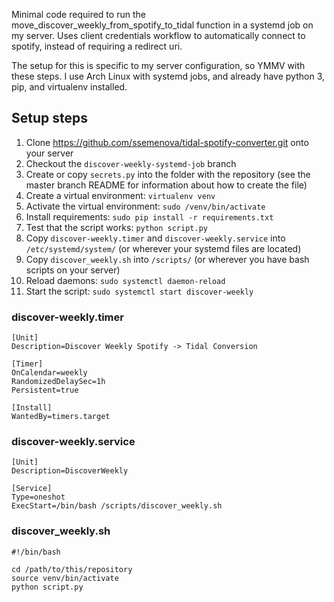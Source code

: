 Minimal code required to run the move_discover_weekly_from_spotify_to_tidal function in a systemd job on my server. Uses client credentials workflow to automatically connect to spotify, instead of requiring a redirect uri.

The setup for this is specific to my server configuration, so YMMV with these steps. I use Arch Linux with systemd jobs, and already have python 3, pip, and virtualenv installed.

## Setup steps
1.  Clone https://github.com/ssemenova/tidal-spotify-converter.git onto your server
2.  Checkout the ```discover-weekly-systemd-job``` branch
2.  Create or copy ```secrets.py``` into the folder with the repository (see the master branch README for information about how to create the file)
3.  Create a virtual environment: ```virtualenv venv```
4.  Activate the virtual environment: ```sudo /venv/bin/activate```
5.  Install requirements: ```sudo pip install -r requirements.txt```
6.  Test that the script works: ```python script.py```
7.  Copy ```discover-weekly.timer``` and ```discover-weekly.service``` into ```/etc/systemd/system/``` (or wherever your systemd files are located)
8.  Copy ```discover_weekly.sh``` into ```/scripts/``` (or wherever you have bash scripts on your server)
9.  Reload daemons: ```sudo systemctl daemon-reload```
10.  Start the script: ```sudo systemctl start discover-weekly```

### discover-weekly.timer
```
[Unit]
Description=Discover Weekly Spotify -> Tidal Conversion

[Timer]
OnCalendar=weekly
RandomizedDelaySec=1h
Persistent=true

[Install]
WantedBy=timers.target
```

### discover-weekly.service
```
[Unit]
Description=DiscoverWeekly

[Service]
Type=oneshot
ExecStart=/bin/bash /scripts/discover_weekly.sh
```

### discover_weekly.sh
```
#!/bin/bash

cd /path/to/this/repository
source venv/bin/activate
python script.py
```

